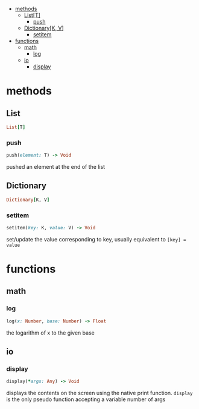 - [methods](#methods)
  - [List[T]](#list)
    - [push](#push)
  - [Dictionary[K, V]](#dictionary)
    - [setitem](#setitem)
- [functions](#functions)
  - [math](#math)
    - [log](#log)
  - [io](#io)
    - [display](#display)

# methods

## List

```ruby
List[T]
```

### push

```ruby
push(element: T) -> Void
```

pushed an element at the end of the list

## Dictionary

```ruby
Dictionary[K, V]
```

### setitem

```ruby
setitem(key: K, value: V) -> Void
```

set/update the value corresponding to key, usually equivalent to `[key] = value`

# functions

## math

### log

```ruby
log(x: Number, base: Number) -> Float
```

the logarithm of x to the given base

## io

### display

```ruby
display(*args: Any) -> Void
```

displays the contents on the screen using the native print function. `display` is the only pseudo
function accepting a variable number of args



